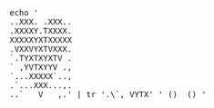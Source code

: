 <pre class="prettyprint lang-js linenums">echo '
..XXX. .XXX..
.XXXXY.TXXXX.
XXXXXYXTXXXXX
.VXXVYXTVXXX.
`.TYXTXYXTV .
` ,YVTXYYV .,
`...XXXXX`..,
.`...XXX...,.
..`   V   ,.' | tr '.\`, VYTX' ' ()__() '</pre>